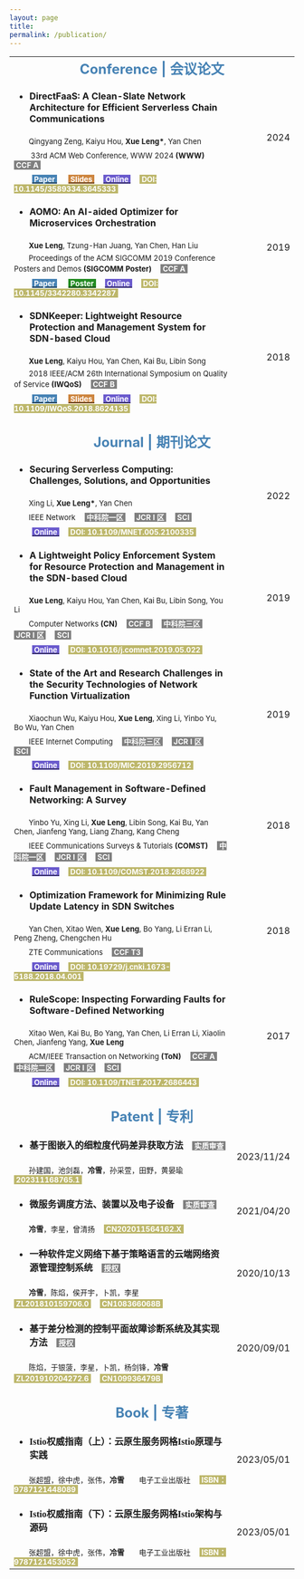 ```yaml
---
layout: page
title: 
permalink: /publication/
---
```



<table>
  <tr>
    <td align="center" colspan="2"><font size=5 color='steelBlue'><strong>Conference | 会议论文</strong></font></td>
  </tr>

  <tr>
    <td align="left"><ul><li><font size=3><strong>DirectFaaS: A Clean-Slate Network Architecture for Efficient Serverless Chain Communications</strong></font></li></ul></td>
    <td align="right" rowspan="4"><font size=3>2024</font></td>
  </tr>
  <tr>
    <td align="left"><font size=2>&emsp;&emsp;Qingyang Zeng, Kaiyu Hou, <strong>Xue Leng*</strong>, Yan Chen</font></td>
  </tr>
  <tr>
    <td align="left"><font size=2>&emsp;&emsp; 33rd ACM Web Conference, WWW 2024 <strong>(WWW)</strong></font>&emsp;<font size=2 style="background: gray" color='#ffffff'>&nbsp;<strong>CCF A</strong>&nbsp;</font></td>
  </tr>
  <tr>
    <td align="left">&emsp;&emsp;<a href="http://lxv458.github.io/images/leng/resume/images/leng/resume/DirectFaaS WWW24 发表.pdf"><font size=2 style="background: steelBlue" color='#ffffff'>&nbsp;<strong>Paper</strong>&nbsp;</font></a>  &emsp;<a href="http://lxv458.github.io/images/leng/resume/images/leng/resume/DirectFaaS_poster.pptx"><font size=2 style="background: peru" color='#ffffff'>&nbsp;<strong>Slides</strong>&nbsp;</font></a>&emsp;<a href="https://doi.org/10.1145/3589334.3645333"><font size=2 style="background: slateBlue" color='#ffffff'>&nbsp;<strong>Online</strong>&nbsp;</font></a>&emsp;<font size=2 style="background: darkkhaki" color='#ffffff'>&nbsp;<strong>DOI: 10.1145/3589334.3645333</strong>&nbsp;</font></td>
  </tr>
  
  <tr>
    <td align="left"><ul><li><font size=3><strong>AOMO: An AI-aided Optimizer for Microservices Orchestration</strong></font></li></ul></td>
    <td align="right" rowspan="4"><font size=3>2019</font></td>
  </tr>
  <tr>
    <td align="left"><font size=2>&emsp;&emsp;<strong>Xue Leng</strong>, Tzung-Han Juang, Yan Chen, Han Liu</font></td>
  </tr>
  <tr>
    <td align="left"><font size=2>&emsp;&emsp;Proceedings of the ACM SIGCOMM 2019 Conference Posters and Demos <strong>(SIGCOMM Poster)</strong></font>&emsp;<font size=2 style="background: gray" color='#ffffff'>&nbsp;<strong>CCF A</strong>&nbsp;</font></td>
  </tr>
  <tr>
    <td align="left">&emsp;&emsp;<a href="http://lxv458.github.io/images/leng/resume/AOMO_SIGCOMM_Poster.pdf"><font size=2 style="background: steelBlue" color='#ffffff'>&nbsp;<strong>Paper</strong>&nbsp;</font></a>  &emsp;<a href="http://lxv458.github.io/images/leng/resume/AOMO_Poster.pdf"><font size=2 style="background: forestgreen" color='#ffffff'>&nbsp;<strong>Poster</strong>&nbsp;</font></a>&emsp;<a href="https://dl.acm.org/doi/10.1145/3342280.3342287"><font size=2 style="background: slateBlue" color='#ffffff'>&nbsp;<strong>Online</strong>&nbsp;</font></a>&emsp;<font size=2 style="background: darkkhaki" color='#ffffff'>&nbsp;<strong>DOI: 10.1145/3342280.3342287</strong>&nbsp;</font></td>
  </tr>
  
  <tr>
    <td align="left"><ul><li><font size=3><strong>SDNKeeper: Lightweight Resource Protection and Management System for SDN-based Cloud</strong></font></li></ul></td>
    <td align="right" rowspan="4"><font size=3>2018</font></td>
  </tr>
  <tr>
    <td align="left"><font size=2>&emsp;&emsp;<strong>Xue Leng</strong>, Kaiyu Hou, Yan Chen, Kai Bu, Libin Song</font></td>
  </tr>
  <tr>
    <td align="left"><font size=2>&emsp;&emsp;2018 IEEE/ACM 26th International Symposium on Quality of Service <strong>(IWQoS)</strong></font>&emsp;<font size=2 style="background: gray" color='#ffffff'>&nbsp;<strong>CCF B</strong>&nbsp;</font></td>
  </tr>
  <td align="left">&emsp;&emsp;<a href="http://lxv458.github.io/images/leng/resume/SDNKeeper_IWQoS2018.pdf"><font size=2 style="background: steelBlue" color='#ffffff'>&nbsp;<strong>Paper</strong>&nbsp;</font></a>  &emsp;<a href="http://lxv458.github.io/images/leng/resume/SDNKeeper_IWQoS2018.pptx"><font size=2 style="background: peru" color='#ffffff'>&nbsp;<strong>Slides</strong>&nbsp;</font></a>&emsp;<a href="https://ieeexplore.ieee.org/document/8624135"><font size=2 style="background: slateBlue" color='#ffffff'>&nbsp;<strong>Online</strong>&nbsp;</font></a>&emsp;<font size=2 style="background: darkkhaki" color='#ffffff'>&nbsp;<strong>DOI: 10.1109/IWQoS.2018.8624135</strong>&nbsp;</font></td>
  
  <tr>
    <td align="left" colspan="2">&emsp;</td>
  </tr>
  
  <tr>
    <td align="center" colspan="2"><font size=5 color='steelBlue'><strong>Journal | 期刊论文</strong></font></td>
  </tr>
  
  <tr>
    <td align="left"><ul><li><font size=3><strong>Securing Serverless Computing: Challenges, Solutions, and Opportunities</strong></font></li></ul></td>
    <td align="right" rowspan="4"><font size=3>2022</font></td>
  </tr>
  <tr>
    <td align="left"><font size=2>&emsp;&emsp;Xing Li, <strong>Xue Leng*</strong>, Yan Chen</font></td>
  </tr>
  <tr>
    <td align="left"><font size=2>&emsp;&emsp;IEEE Network</font>&emsp;<font size=2 style="background: gray" color='#ffffff'>&nbsp;<strong>中科院一区</strong>&nbsp;</font>&emsp;<font size=2 style="background: gray" color='#ffffff'>&nbsp;<strong>JCR I 区</strong>&nbsp;</font>&emsp;<font size=2 style="background: gray" color='#ffffff'>&nbsp;<strong>SCI</strong>&nbsp;</font></td>
  </tr>
  <tr>
    <td align="left">&emsp;&emsp;<a href="https://ieeexplore.ieee.org/document/9933509"><font size=2 style="background: slateBlue" color='#ffffff'>&nbsp;<strong>Online</strong>&nbsp;</font></a>&emsp;<font size=2 style="background: darkkhaki" color='#ffffff'>&nbsp;<strong>DOI: 10.1109/MNET.005.2100335</strong>&nbsp;</font></td>
  </tr>
  
  <tr>
    <td align="left"><ul><li><font size=3><strong>A Lightweight Policy Enforcement System for Resource Protection and Management in the SDN-based Cloud</strong></font></li></ul></td>
    <td align="right" rowspan="4"><font size=3>2019</font></td>
  </tr>
  <tr>
    <td align="left"><font size=2>&emsp;&emsp;<strong>Xue Leng</strong>, Kaiyu Hou, Yan Chen, Kai Bu, Libin Song, You Li</font></td>
  </tr>
  <tr>
    <td align="left"><font size=2>&emsp;&emsp;Computer Networks <strong>(CN)</strong></font>&emsp;<font size=2 style="background: gray" color='#ffffff'>&nbsp;<strong>CCF B</strong>&nbsp;</font>&emsp;<font size=2 style="background: gray" color='#ffffff'>&nbsp;<strong>中科院三区</strong>&nbsp;</font>&emsp;<font size=2 style="background: gray" color='#ffffff'>&nbsp;<strong>JCR I 区</strong>&nbsp;</font>&emsp;<font size=2 style="background: gray" color='#ffffff'>&nbsp;<strong>SCI</strong>&nbsp;</font></td>
  </tr>
  <tr>
    <td align="left">&emsp;&emsp;<a href="https://www.sciencedirect.com/science/article/abs/pii/S1389128618314129"><font size=2 style="background: slateBlue" color='#ffffff'>&nbsp;<strong>Online</strong>&nbsp;</font></a>&emsp;<font size=2 style="background: darkkhaki" color='#ffffff'>&nbsp;<strong>DOI: 10.1016/j.comnet.2019.05.022</strong>&nbsp;</font></td>
  </tr>
  
  <tr>
    <td align="left"><ul><li><font size=3><strong>State of the Art and Research Challenges in the Security Technologies of Network Function Virtualization</strong></font></li></ul></td>
    <td align="right" rowspan="4"><font size=3>2019</font></td>
  </tr>
  <tr>
    <td align="left"><font size=2>&emsp;&emsp;Xiaochun Wu, Kaiyu Hou, <strong>Xue Leng</strong>, Xing Li, Yinbo Yu, Bo Wu, Yan Chen</font></td>
  </tr>
  <tr>
    <td align="left"><font size=2>&emsp;&emsp;IEEE Internet Computing</font>&emsp;<font size=2 style="background: gray" color='#ffffff'>&nbsp;<strong>中科院三区</strong>&nbsp;</font>&emsp;<font size=2 style="background: gray" color='#ffffff'>&nbsp;<strong>JCR I 区</strong>&nbsp;</font>&emsp;<font size=2 style="background: gray" color='#ffffff'>&nbsp;<strong>SCI</strong>&nbsp;</font></td>
  </tr>
  <tr>
    <td align="left">&emsp;&emsp;<a href="https://ieeexplore.ieee.org/document/8924661"><font size=2 style="background: slateBlue" color='#ffffff'>&nbsp;<strong>Online</strong>&nbsp;</font></a>&emsp;<font size=2 style="background: darkkhaki" color='#ffffff'>&nbsp;<strong>DOI: 10.1109/MIC.2019.2956712</strong>&nbsp;</font></td>
  </tr>
  
  <tr>
    <td align="left"><ul><li><font size=3><strong>Fault Management in Software-Defined Networking: A Survey</strong></font></li></ul></td>
    <td align="right" rowspan="4"><font size=3>2018</font></td>
  </tr>
  <tr>
    <td align="left"><font size=2>&emsp;&emsp;Yinbo Yu, Xing Li, <strong>Xue Leng</strong>, Libin Song, Kai Bu, Yan Chen, Jianfeng Yang, Liang Zhang, Kang Cheng</font></td>
  </tr>
  <tr>
    <td align="left"><font size=2>&emsp;&emsp;IEEE Communications Surveys & Tutorials <strong>(COMST)</strong></font>&emsp;<font size=2 style="background: gray" color='#ffffff'>&nbsp;<strong>中科院一区</strong>&nbsp;</font>&emsp;<font size=2 style="background: gray" color='#ffffff'>&nbsp;<strong>JCR I 区</strong>&nbsp;</font>&emsp;<font size=2 style="background: gray" color='#ffffff'>&nbsp;<strong>SCI</strong>&nbsp;</font></td>
  </tr>
  <tr>
    <td align="left">&emsp;&emsp;<a href="https://ieeexplore.ieee.org/document/8456508"><font size=2 style="background: slateBlue" color='#ffffff'>&nbsp;<strong>Online</strong>&nbsp;</font></a>&emsp;<font size=2 style="background: darkkhaki" color='#ffffff'>&nbsp;<strong>DOI: 10.1109/COMST.2018.2868922</strong>&nbsp;</font></td>
  </tr>
  
  <tr>
    <td align="left"><ul><li><font size=3><strong>Optimization Framework for Minimizing Rule Update Latency in SDN Switches</strong></font></li></ul></td>
    <td align="right" rowspan="4"><font size=3>2018</font></td>
  </tr>
  <tr>
    <td align="left"><font size=2>&emsp;&emsp;Yan Chen, Xitao Wen, <strong>Xue Leng</strong>, Bo Yang, Li Erran Li, Peng Zheng, Chengchen Hu</font></td>
  </tr>
  <tr>
    <td align="left"><font size=2>&emsp;&emsp;ZTE Communications</font>&emsp;<font size=2 style="background: gray" color='#ffffff'>&nbsp;<strong>CCF T3</strong>&nbsp;</font></td>
  </tr>
  <tr>
    <td align="left">&emsp;&emsp;<a href="http://lxv458.github.io/images/leng/resume/SDNKeeper_IWQoS2018.pdf"><font size=2 style="background: slateBlue" color='#ffffff'>&nbsp;<strong>Online</strong>&nbsp;</font></a>&emsp;<font size=2 style="background: darkkhaki" color='#ffffff'>&nbsp;<strong>DOI: 10.19729/j.cnki.1673-5188.2018.04.001</strong>&nbsp;</font></td>
  </tr>
  
  <tr>
    <td align="left"><ul><li><font size=3><strong>RuleScope: Inspecting Forwarding Faults for Software-Defined Networking</strong></font></li></ul></td>
    <td align="right" rowspan="4"><font size=3>2017</font></td>
  </tr>
  <tr>
    <td align="left"><font size=2>&emsp;&emsp;Xitao Wen, Kai Bu, Bo Yang, Yan Chen, Li Erran Li, Xiaolin Chen, Jianfeng Yang, <strong>Xue Leng</strong></font></td>
  </tr>
  <tr>
    <td align="left"><font size=2>&emsp;&emsp;ACM/IEEE Transaction on Networking <strong>(ToN)</strong></font>&emsp;<font size=2 style="background: gray" color='#ffffff'>&nbsp;<strong>CCF A</strong>&nbsp;</font>&emsp;<font size=2 style="background: gray" color='#ffffff'>&nbsp;<strong>中科院二区</strong>&nbsp;</font>&emsp;<font size=2 style="background: gray" color='#ffffff'>&nbsp;<strong>JCR I 区</strong>&nbsp;</font>&emsp;<font size=2 style="background: gray" color='#ffffff'>&nbsp;<strong>SCI</strong>&nbsp;</font></td>
  </tr>
  <tr>
    <td align="left">&emsp;&emsp;<a href="https://ieeexplore.ieee.org/document/7892027"><font size=2 style="background: slateBlue" color='#ffffff'>&nbsp;<strong>Online</strong>&nbsp;</font></a>&emsp;<font size=2 style="background: darkkhaki" color='#ffffff'>&nbsp;<strong>DOI: 10.1109/TNET.2017.2686443</strong>&nbsp;</font></td>
  </tr>
  
  <tr>
    <td align="left" colspan="2">&emsp;</td>
  </tr>
  
  <tr>
    <td align="center" colspan="2"><font size=5 color='steelBlue'><strong>Patent | 专利</strong></font></td>
  </tr>

  <tr>
    <td align="left"><ul><li><font size=3 face="黑体"><strong>基于图嵌入的细粒度代码差异获取方法</strong></font>&emsp;<font size=2 style="background: gray" color='#ffffff'>&nbsp;<strong>实质审查</strong>&nbsp;</font></li></ul></td>
    <td align="right" rowspan="2"><font size=3>2023/11/24</font></td>
  </tr>
  <tr>
    <td align="left"><font size=2 face="黑体">&emsp;&emsp;孙建国，池剑磊，<strong>冷雪</strong>，孙采萱，田野，黄晏瑜</font>&emsp;<font size=2 style="background: darkkhaki" color='#ffffff'>&nbsp;<strong>202311168765.1</strong>&nbsp;</font></td>
  </tr>
  
  <tr>
    <td align="left"><ul><li><font size=3 face="黑体"><strong>微服务调度方法、装置以及电子设备</strong></font>&emsp;<font size=2 style="background: gray" color='#ffffff'>&nbsp;<strong>实质审查</strong>&nbsp;</font></li></ul></td>
    <td align="right" rowspan="2"><font size=3>2021/04/20</font></td>
  </tr>
  <tr>
    <td align="left"><font size=2 face="黑体">&emsp;&emsp;<strong>冷雪</strong>，李星，曾清扬</font>&emsp;<font size=2 style="background: darkkhaki" color='#ffffff'>&nbsp;<strong>CN202011564162.X</strong>&nbsp;</font></td>
  </tr>
      
  <tr>
    <td align="left"><ul><li><font size=3 face="黑体"><strong>一种软件定义网络下基于策略语言的云端网络资源管理控制系统</strong></font>&emsp;<font size=2 style="background: gray" color='#ffffff'>&nbsp;<strong>授权</strong>&nbsp;</font></li></ul></td>
    <td align="right" rowspan="2"><font size=3>2020/10/13</font></td>
  </tr>
  <tr>
    <td align="left"><font size=2 face="黑体">&emsp;&emsp;<strong>冷雪</strong>，陈焰，侯开宇，卜凯，李星</font>&emsp;<font size=2 style="background: darkkhaki" color='#ffffff'>&nbsp;<strong>ZL201810159706.0</strong>&nbsp;</font>&emsp;<font size=2 style="background: darkkhaki" color='#ffffff'>&nbsp;<strong>CN108366068B</strong>&nbsp;</font></td>
  </tr>
      
  <tr>
    <td align="left"><ul><li><font size=3 face="黑体"><strong>基于差分检测的控制平面故障诊断系统及其实现方法</strong></font>&emsp;<font size=2 style="background: gray" color='#ffffff'>&nbsp;<strong>授权</strong>&nbsp;</font></li></ul></td>
    <td align="right" rowspan="2"><font size=3>2020/09/01</font></td>
  </tr>
  <tr>
    <td align="left"><font size=2 face="黑体">&emsp;&emsp;陈焰，于银菠，李星，卜凯，杨剑锋，<strong>冷雪</strong></font>&emsp;<font size=2 style="background: darkkhaki" color='#ffffff'>&nbsp;<strong>ZL201910204272.6</strong>&nbsp;</font>&emsp;<font size=2 style="background: darkkhaki" color='#ffffff'>&nbsp;<strong>CN109936479B</strong>&nbsp;</font></td>
  </tr>

  <tr>
    <td align="left" colspan="2">&emsp;</td>
  </tr>
  
  <tr>
    <td align="center" colspan="2"><font size=5 color='steelBlue'><strong>Book | 专著</strong></font></td>
  </tr>
  
  <tr>
    <td align="left"><ul><li><font size=3 face="黑体"><strong>Istio权威指南（上）：云原生服务网格Istio原理与实践</strong></font></li></ul></td>
    <td align="right" rowspan="2"><font size=3>2023/05/01</font></td>
  </tr>
  <tr>
    <td align="left"><font size=2 face="黑体">&emsp;&emsp;张超盟，徐中虎，张伟，<strong>冷雪</strong>&emsp;&emsp;电子工业出版社</font>&emsp;<font size=2 style="background: darkkhaki" color='#ffffff'>&nbsp;<strong>ISBN：9787121448089</strong>&nbsp;</font></td>
  </tr>
      
  <tr>
    <td align="left"><ul><li><font size=3 face="黑体"><strong>Istio权威指南（下）：云原生服务网格Istio架构与源码</strong></font></li></ul></td>
    <td align="right" rowspan="2"><font size=3>2023/05/01</font></td>
  </tr>
  <tr>
    <td align="left"><font size=2 face="黑体">&emsp;&emsp;张超盟，徐中虎，张伟，<strong>冷雪</strong>&emsp;&emsp;电子工业出版社</font>&emsp;<font size=2 style="background: darkkhaki" color='#ffffff'>&nbsp;<strong>ISBN：9787121453052</strong>&nbsp;</font></td>
  </tr>

</table>

